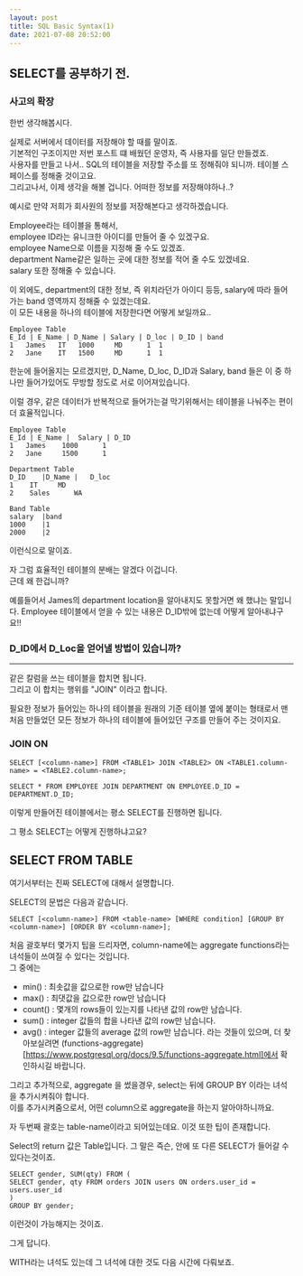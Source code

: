 ```yaml
---
layout: post
title: SQL Basic Syntax(1)
date: 2021-07-08 20:52:00
---
```


## SELECT를 공부하기 전.

### 사고의 확장
한번 생각해봅시다.  

실제로 서버에서 데이터를 저장해야 할 때를 말이죠.  
기본적인 구조이지만 저번 포스트 떄 배웠던 운영자, 즉 사용자를 일단 만들겠죠.  
사용자를 만들고 나서.. SQL의 테이블을 저장할 주소를 또 정해줘야 되니까. 테이블 스페이스를 정해줄 것이고요.  
그리고나서, 이제 생각을 해볼 겁니다. 어떠한 정보를 저장해야하나..?  

예시로 만약 저희가 회사원의 정보를 저장해본다고 생각하겠습니다.

Employee라는 테이블을 통해서,  
employee ID라는 유니크한 아이디를 만들어 줄 수 있겠구요.  
employee Name으로 이름을 지정해 줄 수도 있겠죠.  
department Name같은 일하는 곳에 대한 정보를 적어 줄 수도 있겠네요.  
salary 또한 정해줄 수 있습니다.  

이 외에도, department의 대한 정보, 즉 위치라던가 아이디 등등, salary에 따라 들어가는 band 영역까지 정해줄 수 있겠는데요.  
이 모든 내용을 하나의 테이블에 저장한다면 어떻게 보일까요..  

```
Employee Table
E_Id | E_Name | D_Name | Salary | D_loc | D_ID | band
1	James	IT	 1000	  MD	  1	 1
2	Jane	IT	 1500	  MD	  1	 1
```
한눈에 들어올지는 모르겠지만, D_Name, D_loc, D_ID과 Salary, band 들은 이 중 하나만 들어가있어도 무방할 정도로 서로 이어져있습니다.

이럴 경우, 같은 데이터가 반복적으로 들어가는걸 막기위해서는 테이블을 나눠주는 편이 더 효율적입니다.  

```
Employee Table
E_Id | E_Name |  Salary | D_ID 
1	James	 1000	   1	
2	Jane	 1500	   1

Department Table
D_ID	|D_Name	|	D_loc
1	 IT		MD
2	 Sales		WA

Band Table
salary	|band
1000	|1
2000	|2
```
이런식으로 말이죠.

자 그럼 효율적인 테이블의 분배는 알겠다 이겁니다.  
근데 왜 한겁니까?  

예를들어서 James의 department location을 알아내지도 못할거면 왜 했냐는 말입니다.
Employee 테이블에서 얻을 수 있는 내용은 D_ID밖에 없는데 어떻게 알아내냐구요!!

### D_ID에서 D_Loc을 얻어낼 방법이 있습니까?
-----------------------------
같은 칼럼을 쓰는 테이블을 합치면 됩니다.  
그리고 이 합치는 행위를 "JOIN" 이라고 합니다.  

필요한 정보가 들어있는 하나의 테이블을 원래의 기준 테이블 옆에 붙이는 형태로서 맨 처음 만들었던 모든 정보가 하나의 테이블에 들어있던 구조를 만들어 주는 것이지요.  

### JOIN ON
```
SELECT [<column-name>] FROM <TABLE1> JOIN <TABLE2> ON <TABLE1.column-name> = <TABLE2.column-name>;

SELECT * FROM EMPLOYEE JOIN DEPARTMENT ON EMPLOYEE.D_ID = DEPARTMENT.D_ID;
```
이렇게 만들어진 테이블에서는 평소 SELECT를 진행하면 됩니다.

그 평소 SELECT는 어떻게 진행하냐고요?  

## SELECT FROM TABLE

여기서부터는 진짜 SELECT에 대해서 설명합니다.

SELECT의 문법은 다음과 같습니다.

```
SELECT [<column-name>] FROM <table-name> [WHERE condition] [GROUP BY <column-name>] [ORDER BY <column-name>];
```

처음 괄호부터 몇가지 팁을 드리자면, column-name에는 aggregate functions라는 녀석들이 쓰여질 수 있다는 것입니다.  
그 중에는
- min() : 최솟값을 값으로한 row만 남습니다
- max() : 최댓값을 값으로한 row만 남습니다
- count() : 몇개의 rows들이 있는지를 나타낸 값의 row만 남습니다.
- sum() : integer 값들의 합을 나타낸 값의 row만 남습니다.
- avg() : integer 값들의 average 값의 row만 남습니다.
라는 것들이 있으며, 더 찾아보실려면 (functions-aggregate)[https://www.postgresql.org/docs/9.5/functions-aggregate.html]에서 확인하시길 바랍니다.  

그리고 추가적으로, aggregate 을 썼을경우, select는 뒤에 GROUP BY <column-name> 이라는 녀석을 추가시켜줘야 합니다.  
이를 추가시켜줌으로서, 어떤 column으로 aggregate을 하는지 알아야하니까요.

자 두번째 괄호는 table-name이라고 되어있는데요. 이것 또한 팁이 존재합니다.  

Select의 return 값은 Table입니다. 그 말은 즉슨, <table-name> 안에 또 다른 SELECT가 들어갈 수 있다는것이죠.

```
SELECT gender, SUM(qty) FROM (
SELECT gender, qty FROM orders JOIN users ON orders.user_id = users.user_id
)
GROUP BY gender;
```
이런것이 가능해지는 것이죠.

그게 답니다.

WITH라는 녀석도 있는데 그 녀석에 대한 것도 다음 시간에 다뤄보죠.
